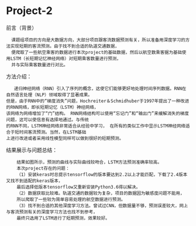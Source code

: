 # Project-2
前言（背景）

      课题组项目的方向是大数据方向，大部分项目跟客流数据预测有关，所以准备用深度学习的方法实现短期的客流预测。由于找不到合适的轨道交通数据，
      便爬取了一些航空乘客的数据进行本次project的基础数据，然后以航空数乘客据为基础使用LSTM（长短期记忆神经网络）对短期乘客数量进行预测， 
      并与实际乘客数量进行对比。

方法介绍：
    
       递归神经网络（RNN）引入了序列的概念，这使它们能够更好地处理时间序列数据。RNN在自然语言处理（NLP）领域取得了显著成果。
    但是，由于RNN中的“梯度消失”问题，Hochreiter＆Schmidhuber于1997年提出了一种改进的RNN网络，即长短期记忆（LSTM）神经网络，
    该网络为网络增加了“门”结构。 RNN网络结构可以使用“忘记门”和“输出门”来缓解消失的梯度问题，这可以使信息有选择地通过。与传统
    的RNN不同，LSTM神经网络非常适合从经验中学习， 在所有的类似工作中显示LSTM神经网络适合于短时间客流预测。当然，在LSTM基础
    上进行改进或者采用线性模型同样可以做到很好的短期预测。
          
结果展示与问题总结：

        结果如图所示，预测的曲线与实际曲线较吻合，LSTM方法预测准确率较高。
        本次project存在的问题：
        （1）安装keras时总提示tensorflow的版本要达到2.2以上才能匹配，下载了2.4版本又找不到适配的keras版本，
        最后选择低版本tensorflow又重新安装Python3.6得以解决。
        （2）数据获取比较难。轨道交通的数据较为复杂，项目的数据因为敏感度问题不能用，
        所以爬取了一些较为简单容易处理的航空数据进行预测。
        （3）找不到合适的其他深度学习方法。曾试过CNN，但数据量不够，预测误差较大，网上与客流预测有关的深度学习方法也找不到参考，
        最终只选用了LSTM进行了短期预测，效果较好。
          
 
         
